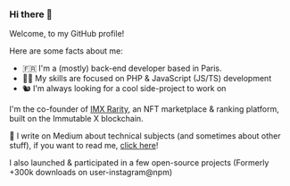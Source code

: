 ### Hi there 👋

Welcome, to my GitHub profile!

Here are some facts about me:

- 🇫🇷 I'm a (mostly) back-end developer based in Paris.
- 👨‍💻 My skills are focused on PHP & JavaScript (JS/TS) development
- 🐿️ I'm always looking for a cool side-project to work on

I'm the co-founder of [IMX Rarity](https://imxrarity.io), an NFT marketplace & ranking platform, built on the Immutable X blockchain.

📖 I write on Medium about technical subjects (and sometimes about other stuff), if you want to read me, [click here](https://medium.com/@edouard.courty)!

I also launched & participated in a few open-source projects (Formerly +300k downloads on user-instagram@npm)
